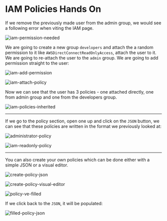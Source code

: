 # IAM Policies Hands On

If we remove the previously made user from the admin group, we would see a following error when viting the IAM page.

![iam-permission-needed](iam-permission-needed.png)

We are going to create a new group `developers` and attach the a random permission to it like `AWSDirectConnectReadOnlyAccess`, attach the user to it.
We are going to re-attach the user to the `admin` group.
We are going to add permission straight to the user:

![iam-add-permission](iam-add-permission.png)

![iam-attach-policy](iam-attach-policy.png)

Now we can see that the user has 3 policies - one attached directly, one from admin group and one from the developers group.

![iam-policies-inherited](iam-policies-inherited.png)

---

If we go to the policy section, open one up and click on the `JSON` button, we can see that these policies are written
in the format we previously looked at:

![administrator-policy](administrator-policy.png)

![iam-readonly-policy](iam-readonly-policy.png)

---

You can also create your own policies which can be done either with a simple JSON or a visual editor.

![create-policy-json](create-policy-json.png)

![create-policy-visual-editor](create-policy-visual-editor.png)

![policy-ve-filled](policy-ve-filled.png)

If we click back to the `JSON`, it will be populated:

![filled-policy-json](filled-policy-json.png)
